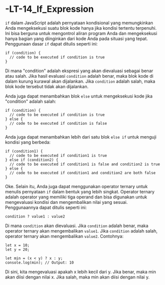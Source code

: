 # -LT-14_If_Expression

`if` dalam JavaScript adalah pernyataan kondisional yang memungkinkan Anda mengeksekusi suatu blok kode hanya jika kondisi tertentu terpenuhi. Ini bisa berguna untuk mengontrol aliran program Anda dan mengeksekusi hanya bagian yang diinginkan dari kode Anda pada situasi yang tepat. Penggunaan dasar `if` dapat ditulis seperti ini:

    if (condition) {
      // code to be executed if condition is true
    }

Di mana "condition" adalah ekspresi yang akan dievaluasi sebagai benar atau salah. Jika hasil evaluasi `condition` adalah benar, maka blok kode di dalam kurung kurawal akan dijalankan. Jika `condition` adalah salah, maka blok kode tersebut tidak akan dijalankan.

Anda juga dapat menambahkan blok `else` untuk mengeksekusi kode jika "condition" adalah salah: 

    if (condition) {
      // code to be executed if condition is true
    } else {
      // code to be executed if condition is false
    }

Anda juga dapat menambahkan lebih dari satu blok `else if` untuk menguji kondisi yang berbeda:

    if (condition1) {
      // code to be executed if condition1 is true
    } else if (condition2) {
      // code to be executed if condition1 is false and condition2 is true
    } else {
      // code to be executed if condition1 and condition2 are both false
    }

Oke. Selain itu, Anda juga dapat menggunakan operator ternary untuk menulis pernyataan `if` dalam bentuk yang lebih singkat. Operator ternary adalah operator yang memiliki tiga operand dan bisa digunakan untuk mengevaluasi kondisi dan mengembalikan nilai yang sesuai. Penggunaannya dapat ditulis seperti ini:

    condition ? value1 : value2

Di mana `condition` akan dievaluasi. Jika `condition` adalah benar, maka operator ternary akan mengembalikan `value1`. Jika `condition` adalah salah, operator ternary akan mengembalikan `value2`. Contohnya:

    let x = 10;
    let y = 20;

    let min = (x < y) ? x : y;
    console.log(min); // Output: 10

Di sini, kita mengevaluasi apakah x lebih kecil dari y. Jika benar, maka min akan diisi dengan nilai x. Jika salah, maka min akan diisi dengan nilai y.
